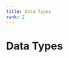 ```yaml
---
title: Data Types
rank: 2
---
```


# Data Types

<PageList :data="data" :prefix="['guide', 'dataframe', 'data-types']" />

<script setup>
import PageList from "@theme/components/PageList.vue";
import { data } from "./index.data.ts";
</script>
